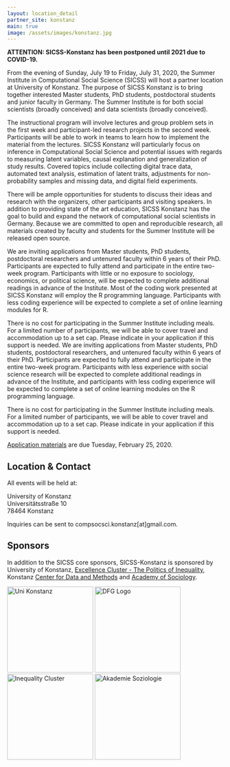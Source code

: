 ```yaml
---
layout: location_detail
partner_site: konstanz
main: true
image: /assets/images/konstanz.jpg
---
```


**ATTENTION: SICSS-Konstanz has been postponed until 2021 due to COVID-19.**

From the evening of Sunday, July 19 to Friday, July 31, 2020, the Summer Institute in Computational Social Science (SICSS) will host a partner location at University of Konstanz. The purpose of SICSS Konstanz is to bring together interested Master students, PhD students, postdoctoral students and junior faculty in Germany. The Summer Institute is for both social scientists (broadly conceived) and data scientists (broadly conceived).

The instructional program will involve lectures and group problem sets in the first week and participant-led research projects in the second week. Participants will be able to work in teams to learn how to implement the material from the lectures. SICSS Konstanz will particularly focus on inference in Computational Social Science and potential issues with regards to measuring latent variables, causal explanation and generalization of study results. Covered topics include collecting digital trace data, automated text analysis, estimation of latent traits, adjustments for non-probability samples and missing data, and digital field experiments.

There will be ample opportunities for students to discuss their ideas and research with the organizers, other participants and visiting speakers. In addition to providing state of the art education, SICSS Konstanz has the goal to build and expand the network of computational social scientists in Germany. Because we are committed to open and reproducible research, all materials created by faculty and students for the Summer Institute will be released open source.

We are inviting applications from Master students, PhD students, postdoctoral researchers and untenured faculty within 6 years of their PhD. Participants are expected to fully attend and participate in the entire two-week program. Participants with little or no exposure to sociology, economics, or political science, will be expected to complete additional readings in advance of the Institute. Most of the coding work presented at SICSS Konstanz will employ the R programming language. Participants with less coding experience will be expected to complete a set of online learning modules for R.

There is no cost for participating in the Summer Institute including meals. For a limited number of participants, we will be able to cover travel and accommodation up to a set cap. Please indicate in your application if this support is needed. 
We are inviting applications from Master students, PhD students, postdoctoral researchers, and untenured faculty within 6 years of their PhD. Participants are expected to fully attend and participate in the entire two-week program. Participants with less experience with social science research will be expected to complete additional readings in advance of the Institute, and participants with less coding experience will be expected to complete a set of online learning modules on the R programming language. 

There is no cost for participating in the Summer Institute including meals. For a limited number of participants, we will be able to cover travel and accommodation up to a set cap. Please indicate in your application if this support is needed.

[Application materials](https://compsocialscience.github.io/summer-institute/2020/konstanz/apply) are due Tuesday, February 25, 2020.

## Location & Contact

All events will be held at:

University of Konstanz   
Universitätsstraße 10   
78464 Konstanz

Inquiries can be sent to compsocsci.konstanz[at]gmail.com.

## Sponsors

In addition to the SICSS core sponsors, SICSS-Konstanz is sponsored by University of Konstanz, [Excellence Cluster - The Politics of Inequality](https://www.exc.uni-konstanz.de/en/inequality/), Konstanz [Center for Data and Methods](https://www.polver.uni-konstanz.de/cdm/) and [Academy of Sociology](https://akademie-soziologie.de/en/).

<img class="img-responsive" alt="Uni Konstanz" src="{{ site.baseurl }}{% link 2020/konstanz/images/unikonstanz_logo.jpg %}" width = "200">
<img class="img-responsive" alt="DFG Logo" src="{{ site.baseurl }}{% link 2020/konstanz/images/dfg_logo.png %}" width = "200">
<img class="img-responsive" alt="Inequality Cluster" src="{{ site.baseurl }}{% link 2020/konstanz/images/inequalitycluster_logo.jpg %}" width = "200">
<img class="img-responsive" alt="Akademie Soziologie" src="{{ site.baseurl }}{% link 2020/konstanz/images/akademiesoziologie_logo.png %}" width = "200">
